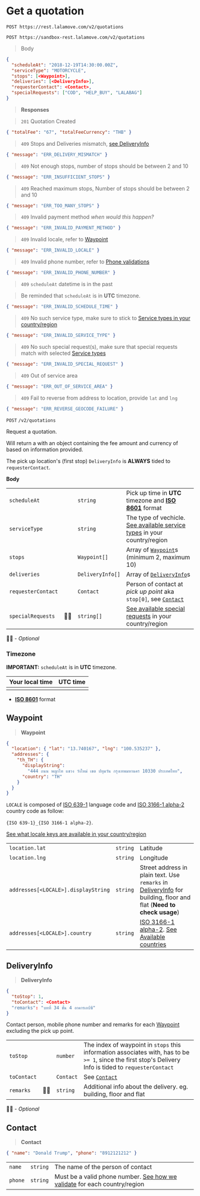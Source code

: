 # Get a quotation

```plaintext--prod
POST https://rest.lalamove.com/v2/quotations
```

```plaintext--sandbox
POST https://sandbox-rest.lalamove.com/v2/quotations
```

> Body

```json
{
  "scheduleAt": "2018-12-19T14:30:00.00Z",
  "serviceType": "MOTORCYCLE",
  "stops": [<Waypoint>],
  "deliveries": [<DeliveryInfo>],
  "requesterContact": <Contact>,
  "specialRequests": ["COD", "HELP_BUY", "LALABAG"]
}
```

> **Responses**

> `201`
> Quotation Created

```json
{ "totalFee": "67", "totalFeeCurrency": "THB" }
```

> `409`
> Stops and Deliveries mismatch, [see DeliveryInfo](#get-a-quotation-deliveryinfo)

```json
{ "message": "ERR_DELIVERY_MISMATCH" }
```

> `409`
> Not enough stops, number of stops should be between 2 and 10

```json
{ "message": "ERR_INSUFFICIENT_STOPS" }
```

> `409`
> Reached maximum stops, Number of stops should be between 2 and 10

```json
{ "message": "ERR_TOO_MANY_STOPS" }
```

> `409`
> Invalid payment method _when would this happen?_

```json
{ "message": "ERR_INVALID_PAYMENT_METHOD" }
```

> `409`
> Invalid locale, refer to [Waypoint](#get-a-quotation-waypoint)

```json
{ "message": "ERR_INVALID_LOCALE" }
```

> `409`
> Invalid phone number, refer to [Phone validations](#available-countries-phone-validations)

```json
{ "message": "ERR_INVALID_PHONE_NUMBER" }
```

> `409` `scheduleAt` datetime is in the past

> <aside class="warning">Be reminded that <code>scheduleAt</code> is in <b>UTC</b> timezone.</aside>

```json
{ "message": "ERR_INVALID_SCHEDULE_TIME" }
```

> `409`
> No such service type, make sure to stick to [Service types in your country/region](#service-types)

```json
{ "message": "ERR_INVALID_SERVICE_TYPE" }
```

> `409`
> No such special request(s), make sure that special requests match with selected [Service types](#service-types)

```json
{ "message": "ERR_INVALID_SPECIAL_REQUEST" }
```

> `409`
> Out of service area

```json
{ "message": "ERR_OUT_OF_SERVICE_AREA" }
```

> `409`
> Fail to reverse from address to location, provide `lat` and `lng`

```json
{ "message": "ERR_REVERSE_GEOCODE_FAILURE" }
```

`POST` `/v2/quotations`

Request a quotation.

Will return a with an object containing the fee amount and currency of based on information provided.

<aside class="warning">
The pick up location's (first stop) <code>DeliveryInfo</code> is <b>ALWAYS</b> tided to <code>requesterContact</code>.
</aside>

**Body**

|                    |     |                  |                                                                                                    |
| ------------------ | --- | ---------------- | -------------------------------------------------------------------------------------------------- |
| `scheduleAt`       |     | `string`         | Pick up time in **UTC** timezone and [**ISO 8601**](https://en.wikipedia.org/wiki/ISO_8601) format |
| `serviceType`      |     | `string`         | The type of vechicle. [See available service types](#service-types) in your country/region         |
| `stops`            |     | `Waypoint[]`     | Array of [`Waypoint`](#waypoint)s (minimum 2, maximum 10)                                          |
| `deliveries`       |     | `DeliveryInfo[]` | Array of [`DeliveryInfo`](#deliveryinfo)s                                                          |
| `requesterContact` |     | `Contact`        | Person of contact at _pick up point_ aka `stop[0]`, see [`Contact`](#get-a-quotation-contact)      |  |
| `specialRequests`  | 🤷‍♀️  | `string[]`       | [See available special requests](#service-types) in your country/region                            |

🤷‍♀️ - _Optional_

### Timezone

<aside class="warning"><b>IMPORTANT:</b> <code>scheduleAt</code> is in <b>UTC</b> timezone.</aside>

<script src="//cdnjs.cloudflare.com/ajax/libs/moment.js/2.23.0/moment.min.js"></script>

<script>
  (function() {
    window.now = moment()
  })()
</script>

<table>
  <thead>
    <tr>
      <th>Your local time</th>
      <th>UTC time</th>
    </tr>
  </thead>
  <tbody>
    <tr>
      <td><script>document.write(now.toISOString(true))</script></td>
      <td><script>document.write(now.toISOString())</script></td>
    </tr>
  <tbody>
</table>

* [**ISO 8601**](https://en.wikipedia.org/wiki/ISO_8601) format

## Waypoint

> **Waypoint**

```json
{
  "location": { "lat": "13.740167", "lng": "100.535237" },
  "addresses": {
    "th_TH": {
      "displayString":
        "444 ถนน พญาไท แขวง วังใหม่ เขต ปทุมวัน กรุงเทพมหานคร 10330 ประเทศไทย",
      "country": "TH"
    }
  }
}
```

`LOCALE` is composed of [ISO 639-1](https://en.wikipedia.org/wiki/List_of_ISO_639-1_codes) language code and [ISO 3166-1 alpha-2](https://en.wikipedia.org/wiki/ISO_3166-1_alpha-2) country code as follow:

`{ISO 639-1}_{ISO 3166-1 alpha-2}`.

[See what locale keys are available in your country/region](#available-countries)

|                                     |          |                                                                                                                                                     |
| ----------------------------------- | -------- | --------------------------------------------------------------------------------------------------------------------------------------------------- |
| `location.lat`                      | `string` | Latitude                                                                                                                                            |
| `location.lng`                      | `string` | Longitude                                                                                                                                           |
| `addresses[<LOCALE>].displayString` | `string` | Street address in plain text. Use `remarks` in [DeliveryInfo](#get-a-quotation-deliveryinfo) for building, floor and flat (**Need to check usage**) |
| `addresses[<LOCALE>].country`       | `string` | [ISO 3166-1 alpha-2](https://en.wikipedia.org/wiki/ISO_3166-1_alpha-2). [See Available countries](#available-countries)                             |

## DeliveryInfo

> **DeliveryInfo**

```json
{
  "toStop": 1,
  "toContact": <Contact>
  "remarks": "บทที่ 34 ชั้น 4 อาคารเอบีซี"
}
```

Contact person, mobile phone number and remarks for each [Waypoint](#get-a-quotation-waypoint) excluding the pick up point.

|             |     |           |                                                                                                                                                          |
| ----------- | --- | --------- | -------------------------------------------------------------------------------------------------------------------------------------------------------- |
| `toStop`    |     | `number`  | The index of waypoint in `stops` this information associates with, has to be `>= 1`, since the first stop's Delivery Info is tided to `requesterContact` |
| `toContact` |     | `Contact` | See [`Contact`](#get-a-quotation-contact)                                                                                                                |
| `remarks`   | 🤷‍♀️  | `string`  | Additional info about the delivery. eg. building, floor and flat                                                                                         |

🤷‍♀️ - _Optional_

## Contact

> **Contact**

```json
{ "name": "Donald Trump", "phone": "8912121212" }
```

|         |          |                                                                                                                     |
| ------- | -------- | ------------------------------------------------------------------------------------------------------------------- |
| `name`  | `string` | The name of the person of contact                                                                                   |
| `phone` | `string` | Must be a valid phone number. [See how we validate](#available-countries-phone-validations) for each country/region |

